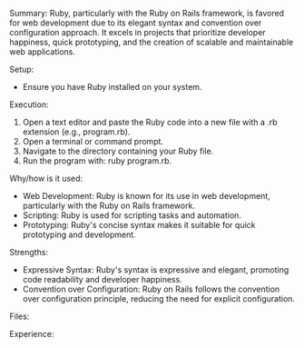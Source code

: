 Summary:
Ruby, particularly with the Ruby on Rails framework, is favored for web development due to its elegant syntax and convention over configuration approach. It excels in projects that prioritize developer happiness, quick prototyping, and the creation of scalable and maintainable web applications.

Setup:
- Ensure you have Ruby installed on your system.

Execution:
1) Open a text editor and paste the Ruby code into a new file with a .rb extension (e.g., program.rb).
2) Open a terminal or command prompt.
3) Navigate to the directory containing your Ruby file.
4) Run the program with: ruby program.rb.

Why/how is it used:
- Web Development: Ruby is known for its use in web development, particularly with the Ruby on Rails framework.
- Scripting: Ruby is used for scripting tasks and automation.
- Prototyping: Ruby's concise syntax makes it suitable for quick prototyping and development.

Strengths:
- Expressive Syntax: Ruby's syntax is expressive and elegant, promoting code readability and developer happiness.
- Convention over Configuration: Ruby on Rails follows the convention over configuration principle, reducing the need for explicit configuration.

Files:


Experience:
